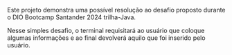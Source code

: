Este projeto demonstra uma possível resolução ao desafio proposto durante o DIO Bootcamp Santander 2024 trilha-Java.

Nesse simples desafio, o terminal requisitará ao usuário que coloque algumas informações e ao final devolverá aquilo que foi inserido pelo usuário.
